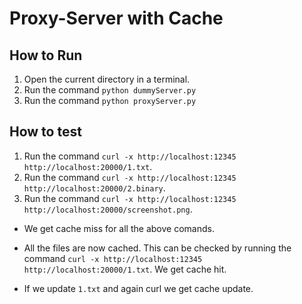 # Proxy-Server with Cache

## How to Run

1. Open the current directory in a terminal.
2. Run the command `python dummyServer.py`
3. Run the command `python proxyServer.py`

## How to test

1. Run the command `curl -x http://localhost:12345 http://localhost:20000/1.txt`.
2. Run the command `curl -x http://localhost:12345 http://localhost:20000/2.binary`.
3. Run the command `curl -x http://localhost:12345 http://localhost:20000/screenshot.png`.

* We get cache miss for all the above comands.

* All the files are now cached. This can be checked by running the command `curl -x http://localhost:12345 http://localhost:20000/1.txt`.
We get cache hit.

* If we update `1.txt` and again curl we get cache update.
